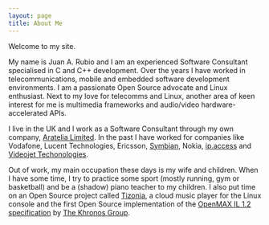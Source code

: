 ```yaml
---
layout: page
title: About Me
---
```


Welcome to my site.

My name is Juan A. Rubio and I am an experienced Software Consultant
specialised in C and C++ development. Over the years I have worked in
telecommunications, mobile and embedded software development environments. I am
a passionate Open Source advocate and Linux enthusiast. Next to my love for
telecomms and Linux, another area of keen interest for me is multimedia
frameworks and audio/video hardware-accelerated APIs.

I live in the UK and I work as a Software Consultant through my own company,
[Aratelia Limited](http://aratelia.com/). In the past I have worked for
companies like Vodafone, Lucent Technologies, Ericsson,
[Symbian](https://en.wikipedia.org/wiki/Symbian_Ltd.), Nokia,
[ip.access](http://www.ipaccess.com/) and [Videojet
Techonologies](http://www.videojet.co.uk/).

Out of work, my main occupation these days is my wife and children. When I have
some time, I try to practice some sport (mostly running, gym or basketball) and
be a (shadow) piano teacher to my children. I also put time on an Open Source
project called [Tizonia](http://tizonia.org), a cloud music player for the
Linux console and the first Open Source implementation of the [OpenMAX IL 1.2
specification](https://www.khronos.org/news/press/khronos-group-releases-openmax-il-1.2-provisional-specification)
by [The Khronos Group](https://www.khronos.org/).
